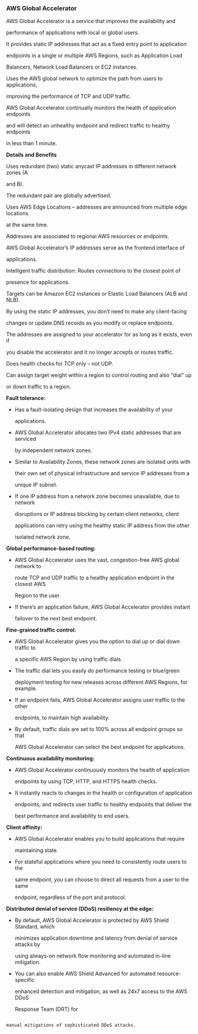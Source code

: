### AWS Global Accelerator


AWS Global Accelerator is a service that improves the availability and

performance of applications with local or global users.


It provides static IP addresses that act as a fixed entry point to application

endpoints in a single or multiple AWS Regions, such as Application Load

Balancers, Network Load Balancers or EC2 instances.


Uses the AWS global network to optimize the path from users to applications,

improving the performance of TCP and UDP traffic.


AWS Global Accelerator continually monitors the health of application endpoints

and will detect an unhealthy endpoint and redirect traffic to healthy endpoints

in less than 1 minute.


**Details and Benefits**


Uses redundant (two) static anycast IP addresses in different network zones (A

and B).


The redundant pair are globally advertised.


Uses AWS Edge Locations – addresses are announced from multiple edge locations

at the same time.


Addresses are associated to regional AWS resources or endpoints.


AWS Global Accelerator’s IP addresses serve as the frontend interface of

applications.


Intelligent traffic distribution: Routes connections to the closest point of

presence for applications.


Targets can be Amazon EC2 instances or Elastic Load Balancers (ALB and NLB).


By using the static IP addresses, you don’t need to make any client-facing

changes or update DNS records as you modify or replace endpoints.


The addresses are assigned to your accelerator for as long as it exists, even if

you disable the accelerator and it no longer accepts or routes traffic.


Does health checks for TCP only – not UDP.


Can assign target weight within a region to control routing and also “dial” up

or down traffic to a region.


**Fault tolerance:**


- Has a fault-isolating design that increases the availability of your

  applications.

- AWS Global Accelerator allocates two IPv4 static addresses that are serviced

  by independent network zones.

- Similar to Availability Zones, these network zones are isolated units with

  their own set of physical infrastructure and service IP addresses from a

  unique IP subnet.

- If one IP address from a network zone becomes unavailable, due to network

  disruptions or IP address blocking by certain client networks, client

  applications can retry using the healthy static IP address from the other

  isolated network zone.


**Global performance-based routing:**


- AWS Global Accelerator uses the vast, congestion-free AWS global network to

  route TCP and UDP traffic to a healthy application endpoint in the closest AWS

  Region to the user.

- If there’s an application failure, AWS Global Accelerator provides instant

  failover to the next best endpoint.


**Fine-grained traffic control:**


- AWS Global Accelerator gives you the option to dial up or dial down traffic to

  a specific AWS Region by using traffic dials.

- The traffic dial lets you easily do performance testing or blue/green

  deployment testing for new releases across different AWS Regions, for example.

- If an endpoint fails, AWS Global Accelerator assigns user traffic to the other

  endpoints, to maintain high availability.

- By default, traffic dials are set to 100% across all endpoint groups so that

  AWS Global Accelerator can select the best endpoint for applications.


**Continuous availability monitoring:**


- AWS Global Accelerator continuously monitors the health of application

  endpoints by using TCP, HTTP, and HTTPS health checks.

- It instantly reacts to changes in the health or configuration of application

  endpoints, and redirects user traffic to healthy endpoints that deliver the

  best performance and availability to end users.


**Client affinity:**


- AWS Global Accelerator enables you to build applications that require

  maintaining state.

- For stateful applications where you need to consistently route users to the

  same endpoint, you can choose to direct all requests from a user to the same

  endpoint, regardless of the port and protocol.


**Distributed denial of service (DDoS) resiliency at the edge:**


- By default, AWS Global Accelerator is protected by AWS Shield Standard, which

  minimizes application downtime and latency from denial of service attacks by

  using always-on network flow monitoring and automated in-line mitigation.

- You can also enable AWS Shield Advanced for automated resource-specific

  enhanced detection and mitigation, as well as 24x7 access to the AWS DDoS

  Response Team (DRT) for


```

manual mitigations of sophisticated DDoS attacks.

```

